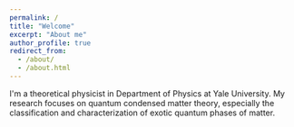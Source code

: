 ```yaml
---
permalink: /
title: "Welcome"
excerpt: "About me"
author_profile: true
redirect_from: 
  - /about/
  - /about.html
---
```


I'm a theoretical physicist in Department of Physics at Yale University. My research focuses on quantum condensed matter theory, especially the classification and characterization of exotic quantum phases of matter. 





